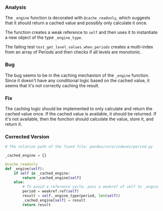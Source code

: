 ### Analysis
The `_engine` function is decorated with `@cache_readonly`, which suggests that it should return a cached value and possibly only calculate it once.

The function creates a weak reference to `self` and then uses it to instantiate a new object of the type `_engine_type`.

The failing test `test_get_level_values_when_periods` creates a multi-index from an array of Periods and then checks if all levels are monotonic.

### Bug
The bug seems to be in the caching mechanism of the `_engine` function. Since it doesn't have any conditional logic based on the cached value, it seems that it's not correctly caching the result.

### Fix
The caching logic should be implemented to only calculate and return the cached value once. If the cached value is available, it should be returned. If it's not available, then the function should calculate the value, store it, and return it.

### Corrected Version
```python
# The relative path of the fixed file: pandas/core/indexes/period.py

_cached_engine = {}

@cache_readonly
def _engine(self):
    if self in _cached_engine:
        return _cached_engine[self]
    else:
        # To avoid a reference cycle, pass a weakref of self to _engine_type.
        period = weakref.ref(self)
        result = self._engine_type(period, len(self))
        _cached_engine[self] = result
        return result
```